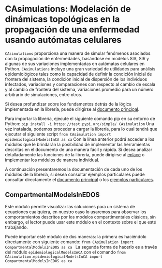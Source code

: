# CAsimulations: Modelación de dinámicas topológicas en la propagación de una enfermedad usando autómatas celulares

```CAsimulations``` proporciona una manera de simular fenómenos asociados con la propagación de enfermedades, basándose en modelos SIS, SIR y algunas de sus variaciones implementadas en autómatas celulares en Python. ```CAsimulations``` incluye una gran variedad de utilidades para análisis epidemiológicos tales como la capacidad de definir la condición inicial de frontera del sistema, la condición inicial de dispersión de los individuos infectados, variaciones y comparaciones con respecto al cambio de escala y al cambio de frontera del sistema, variaciones promedio para un número arbitrario de simulaciones, entre otros.

Si desea profundizar sobre los fundamentos detrás de la lógica implementada en la librería, puede dirigirse al [documento principal](https://github.com/Grupo-de-simulacion-con-automatas/Prediccion-del-comportamiento-de-una-enfermedad-simulada-en-AC-con-un-algoritmo-en-RN/blob/master/Documentos/Proyecto_de_grado.pdf).

Para importar la librería, ejecute el siguiente comando pip en su entorno de Python:
```pip install -i https://test.pypi.org/simple/ CAsimulation```
Una vez instalada, podemos proceder a cargar la librería, para lo cual tendrá que ejecutar el siguiente script
```from CAsimulation import epidemiologicalModelsInCA as ca```
Con la línea anterior podrá acceder a los módulos que le brindarán la posibilidad de implementar las herramientas descritas en el documento de una manera fácil y rápida. Si desea analizar detalladamente las funciones de la librería, puede dirigirse al [enlace](https://github.com/Grupo-de-simulacion-con-automatas/Prediccion-del-comportamiento-de-una-enfermedad-simulada-en-AC-con-un-algoritmo-en-RN/tree/master/Codigo/CAsimulation/casimulation) o implementar los módulos de manera individual.

A continuación presentaremos la documentación de cada uno de los módulos de la librería, si desea consultar ejemplos particulares puede consultar directamente el [documento principal](https://github.com/Grupo-de-simulacion-con-automatas/Prediccion-del-comportamiento-de-una-enfermedad-simulada-en-AC-con-un-algoritmo-en-RN/blob/master/Documentos/Proyecto_de_grado.pdf) o los [ejemplos particulares](https://github.com/Grupo-de-simulacion-con-automatas/Prediccion-del-comportamiento-de-una-enfermedad-simulada-en-AC-con-un-algoritmo-en-RN/tree/master/Codigo).

## CompartmentalModelsInEDOS
Este módulo permite visualizar las soluciones para un sistema de ecuaciones cualquiera, en nuestro caso lo usaremos para observar los comportamientos descritos por los modelos compartimentales clásicos, sin embargo, el lector puede usar este módulo en el contexto sobre el que esté trabajando.

Puede importar esté módulo de dos maneras: la primera es haciéndolo directamente con siguiente comando:
```from CAsimulation import CompartmentalModelsInEDOS as ca ```
La segunda forma de hacerlo es a través del módulo ```epidemiologicalModelsInCA``` con el comando
```from CAsimulation.epidemiologicalModelsInCA import CompartmentalModelsInEDOS as ca```

